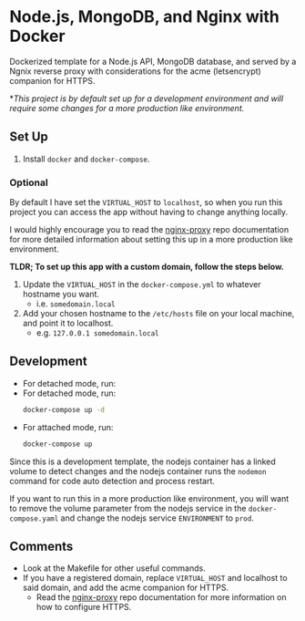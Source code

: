 # Node.js, MongoDB, and Nginx with Docker

Dockerized template for a Node.js API, MongoDB database, and served by a Ngnix reverse proxy with considerations for the acme (letsencrypt) companion for HTTPS.

**This project is by default set up for a development environment and will require some changes for a more production like environment.*

## Set Up

1. Install `docker` and `docker-compose`.

### Optional

By default I have set the `VIRTUAL_HOST` to `localhost`, so when you run this project you can access the app without having to change anything locally.

I would highly encourage you to read the [nginx-proxy](https://github.com/nginx-proxy/nginx-proxy) repo documentation for more detailed information about setting this up in a more production like environment.

**TLDR; To set up this app with a custom domain, follow the steps below.**

1. Update the `VIRTUAL_HOST` in the `docker-compose.yml` to whatever hostname you want.
   - i.e. `somedomain.local`
2. Add your chosen hostname to the `/etc/hosts` file on your local machine, and point it to localhost.
   - e.g. `127.0.0.1 somedomain.local`

## Development

- For detached mode, run:
- For detached mode, run:
  ```bash
  docker-compose up -d
  ```
- For attached mode, run:
  ```bash
  docker-compose up
  ```

Since this is a development template, the nodejs container has a linked volume to detect changes and the nodejs container runs the `nodemon` command for code auto detection and process restart.

If you want to run this in a more production like environment, you will want to remove the volume parameter from the nodejs service in the `docker-compose.yaml` and change the nodejs service `ENVIRONMENT` to `prod`.

## Comments

- Look at the Makefile for other useful commands.
- If you have a registered domain, replace `VIRTUAL_HOST` and localhost to said domain, and add the acme companion for HTTPS.
  - Read the [nginx-proxy](https://github.com/nginx-proxy/nginx-proxy) repo documentation for more information on how to configure HTTPS.